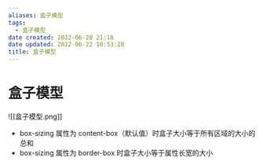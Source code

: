 ```yaml
---
aliases: 盒子模型
tags:
  - 盒子模型
date created: 2022-06-20 21:18
date updated: 2022-06-22 10:53:28
title: 盒子模型
---
```


# 盒子模型

![[盒子模型.png]]

- box-sizing 属性为 content-box（默认值）时盒子大小等于所有区域的大小的总和
- box-sizing 属性为 border-box 时盒子大小等于属性长宽的大小
